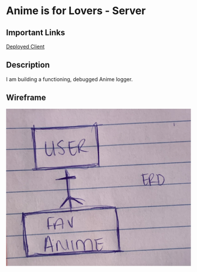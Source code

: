 # Anime is for Lovers - Server

## Important Links
[Deployed Client](https://christielewis.github.io/christielewis-AnimeIsForLovers/)

## Description
I am building a functioning, debugged Anime logger.

## Wireframe
![Proj2Wireframe](ERD.jpg)
